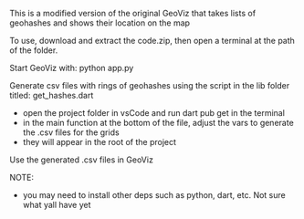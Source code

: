 This is a modified version of the original GeoViz that takes lists of geohashes and shows their location on the map

To use, download and extract the code.zip, then open a terminal at the path of the folder.

Start GeoViz with: python app.py

Generate csv files with rings of geohashes using the script in the lib folder titled: get_hashes.dart
- open the project folder in vsCode and run dart pub get in the terminal
- in the main function at the bottom of the file, adjust the vars to generate the .csv files for the grids 
- they will appear in the root of the project

Use the generated .csv files in GeoViz


NOTE: 
- you may need to install other deps such as python, dart, etc. Not sure what yall have yet
